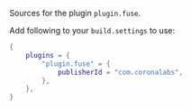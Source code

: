 Sources for the plugin `plugin.fuse`.

Add following to your `build.settings` to use:
```lua
{
    plugins = {
        "plugin.fuse" = {
            publisherId = "com.coronalabs",
        },
    },
}
```
